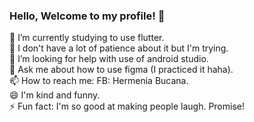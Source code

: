 ### Hello, Welcome to my profile! 👋

 🔭 I’m currently studying to use flutter. <br>
 🌱 I don't have a lot of patience about it but I'm trying.<br>
 🤔 I’m looking for help with use of android studio. <br>
 💬 Ask me about how to use figma (I practiced it haha). <br>
 📫 How to reach me: FB: Hermenia Bucana. <br>
 😄 I'm kind and funny. <br>
 ⚡ Fun fact: I'm so good at making people laugh. Promise! <br>
